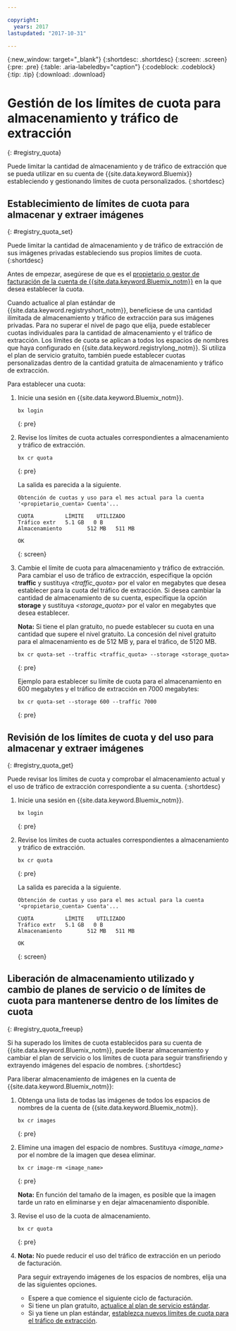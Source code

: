 ```yaml
---

copyright:
  years: 2017
lastupdated: "2017-10-31"

---
```


{:new_window: target="_blank"}
{:shortdesc: .shortdesc}
{:screen: .screen}
{:pre: .pre}
{:table: .aria-labeledby="caption"}
{:codeblock: .codeblock}
{:tip: .tip}
{:download: .download}


# Gestión de los límites de cuota para almacenamiento y tráfico de extracción 
{: #registry_quota}

Puede limitar la cantidad de almacenamiento y de tráfico de extracción que se pueda utilizar en su cuenta de {{site.data.keyword.Bluemix}} estableciendo y gestionando límites de cuota personalizados.
{:shortdesc}


## Establecimiento de límites de cuota para almacenar y extraer imágenes 
{: #registry_quota_set}

Puede limitar la cantidad de almacenamiento y de tráfico de extracción de sus imágenes privadas estableciendo sus propios límites de cuota.
{:shortdesc}

Antes de empezar, asegúrese de que es el [propietario o gestor de facturación de la cuenta de {{site.data.keyword.Bluemix_notm}}](../../iam/users_roles.html#userroles) en la que desea establecer la cuota.

Cuando actualice al plan estándar de {{site.data.keyword.registryshort_notm}},
benefíciese de una cantidad ilimitada de almacenamiento y tráfico de extracción para sus imágenes privadas. Para no superar el nivel de pago que elija, puede establecer cuotas individuales para la cantidad de almacenamiento y el tráfico de extracción. Los límites de cuota se aplican a todos los espacios de nombres que haya configurado en {{site.data.keyword.registrylong_notm}}. Si utiliza el plan de servicio gratuito, también puede establecer cuotas personalizadas dentro de la cantidad gratuita de almacenamiento y tráfico de extracción.

Para establecer una cuota:

1.  Inicie una sesión en {{site.data.keyword.Bluemix_notm}}.

    ```
    bx login
    ```
    {: pre}

2.  Revise los límites de cuota actuales correspondientes a almacenamiento y tráfico de extracción.

    ```
    bx cr quota
    ```
    {: pre}

    La salida es parecida a la siguiente.

    ```
    Obtención de cuotas y uso para el mes actual para la cuenta '<propietario_cuenta> Cuenta'...

    CUOTA          LÍMITE    UTILIZADO
    Tráfico extr   5.1 GB   0 B
    Almacenamiento        512 MB   511 MB

    OK
    ```
    {: screen}

3.  Cambie el límite de cuota para almacenamiento y tráfico de extracción. Para cambiar el uso de tráfico de extracción, especifique la opción **traffic** y sustituya
_&lt;traffic_quota&gt;_ por el valor en megabytes que desea establecer para la cuota del tráfico de extracción. Si desea cambiar la cantidad de almacenamiento de su cuenta, especifique la opción **storage** y sustituya _&lt;storage_quota&gt;_ por el valor en megabytes que desea establecer.

    **Nota:** Si tiene el plan gratuito, no puede establecer su cuota en una cantidad que supere el nivel gratuito. La concesión del nivel gratuito para el almacenamiento es de 512 MB y, para el tráfico, de 5120 MB.

    ```
    bx cr quota-set --traffic <traffic_quota> --storage <storage_quota>
    ```
    {: pre}

    Ejemplo para establecer su límite de cuota para el almacenamiento en 600 megabytes y el tráfico de extracción en 7000 megabytes:

    ```
    bx cr quota-set --storage 600 --traffic 7000
    ```
    {: pre}


## Revisión de los límites de cuota y del uso para almacenar y extraer imágenes 
{: #registry_quota_get}

Puede revisar los límites de cuota y comprobar el almacenamiento actual y el uso de tráfico de extracción correspondiente a su cuenta.
{:shortdesc}

1.  Inicie una sesión en {{site.data.keyword.Bluemix_notm}}.

    ```
    bx login
    ```
    {: pre}

2.  Revise los límites de cuota actuales correspondientes a almacenamiento y tráfico de extracción.

    ```
    bx cr quota
    ```
    {: pre}

    La salida es parecida a la siguiente.

    ```
    Obtención de cuotas y uso para el mes actual para la cuenta '<propietario_cuenta> Cuenta'...

    CUOTA          LÍMITE    UTILIZADO
    Tráfico extr   5.1 GB   0 B
    Almacenamiento        512 MB   511 MB

    OK
    ```
    {: screen}


## Liberación de almacenamiento utilizado y cambio de planes de servicio o de límites de cuota para mantenerse dentro de los límites de cuota 
{: #registry_quota_freeup}

Si ha superado los límites de cuota establecidos para su cuenta de {{site.data.keyword.Bluemix_notm}}, puede liberar almacenamiento y cambiar el plan de servicio o los límites de cuota para seguir transfiriendo y extrayendo imágenes del espacio de nombres.
{:shortdesc}

Para liberar almacenamiento de imágenes en la cuenta de {{site.data.keyword.Bluemix_notm}}: 

1.  Obtenga una lista de todas las imágenes de todos los espacios de nombres de la cuenta de {{site.data.keyword.Bluemix_notm}}.

    ```
    bx cr images
    ```
    {: pre}

2.  Elimine una imagen del espacio de nombres. Sustituya
_&lt;image_name&gt;_ por el nombre de la imagen que desea eliminar.

    ```
    bx cr image-rm <image_name>
    ```
    {: pre}

    **Nota:** En función del tamaño de la imagen, es posible que la imagen tarde un rato en eliminarse y en dejar almacenamiento disponible.

3.  Revise el uso de la cuota de almacenamiento.

    ```
    bx cr quota
    ```
    {: pre}

4. **Nota:** No puede reducir el uso del tráfico de extracción en un periodo de facturación.

    Para seguir extrayendo imágenes de los espacios de nombres, elija una de las siguientes opciones.

    -   Espere a que comience el siguiente ciclo de facturación.
    -   Si tiene un plan gratuito, [actualice al plan de servicio estándar](registry_overview.html#registry_plan_upgrade).
    -   Si ya tiene un plan estándar, [establezca nuevos límites de cuota para el tráfico de extracción](#registry_quota_set).
